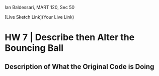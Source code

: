 Ian Baldessari, MART 120, Sec 50

[Live Sketch Link](Your Live Link)


# HW 7 | Describe then Alter the Bouncing Ball

## Description of What the Original Code is Doing

<!--
--This is a Comment Block--

Please describe what the original code is doing.

Why is it working the way it is?
What does each line do?
How can you make the ball change direction?

While the sketch may seem to behave randomly at first, there are some parameters that it follows. Without clicking the mouse the code tells the ball to travel diagonally by 1x1 every frame. When it reaches the edge of the canvas it gets turned around by either the inverse of the y value if it hits the top or bottom or the inverse of the x value if it hits one of the walls. Again, if nothing is clicked it will travel in the opposite direction of the x or y value (depending what side of the canvas it hits first) while maintaining a positive value of the x or y value that hasn't flipped yet.

When you click, you are adjusting the x or y value of the ball based off of the value of where you clicked. If you click at (30, 200) then you are adjusting the 1 x 1 path that the ball would normally take by 30 to the x value and 200 by the y value. This is why the ball also appears to travel 'faster' when you click in the lower right hand side of the screen and 'slower' when you click in the upper left hand side. The greater the x and y values the crazier the ball is going to travel. When the x and y values are closer to zero the ball slows down to a crawl.

On top of all of this the draw function is being called repeatedly, so the ball leave a trail where it has been in the previous frame.

Basically:

  - The ball only 'changes direction' when it hits a wall causing it to flip to an inverse value.
  - The ball 'speeds up' and gets tweaked at an angle because clicking is changing the input to the x and y coordinates of the ball.


## How did you alter the sketch?

  I played around with 'else' 'ifs' for a long time, but basically came to conclusion that I was going to have to keep things simple. I tried to play with the size of the ball based on where the mouse was on the screen. If it was on the right the ball wold grow and if it was on the left it would shrink. The first problem I ran into with this was the ball getting too large or small so I put a parameter on it that would cause it to shrink if ball.width got over 100. The issue with this though was it seemed to also be tied to the if that caused the ball to grow. If mouseX was less than 100 then the growing would always be true so the order of operations would cause the ball to grow past 100 unless the mouse got moved over. I left it in however because it added to the other variables in the sketch.

  The other major change I made to the skecth was clearing the background in the case of mouse pressed.I really wanted to create a switch that flipped the background between yellow and pink, but I couldn't figure out how to clear the background and also flip the color at the same time.

  The one thing I couldn't figure out even if my life depended on it was how to create a second ball that acted independently of the first one...

<!--
Please describe how and why you changed the sketch?

  After seeing how the ball acted before and after a click I realized I could create two very different looking pictures out of the one sketch. By using mouseX and mouseY as size variable I was able to paint a picture with the ball that kept changing sizes. By clicking, the mouseX and mouseY created unique patterns that were static and more trippy. After being clicked in certain places the ball no longer traveled, but instead "pulsed."

-->
